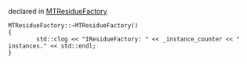 
declared in [MTResidueFactory](MTResidueFactory.hpp.md)

~~~ { .cpp }
MTResidueFactory::~MTResidueFactory()
{
        std::clog << "IResidueFactory: " << _instance_counter << " instances." << std::endl;
}
~~~

